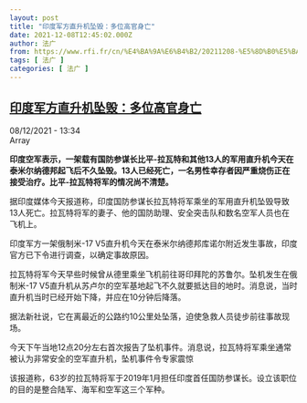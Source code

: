 ```yaml
---
layout: post
title: "印度军方直升机坠毁：多位高官身亡"
date: 2021-12-08T12:45:02.000Z
author: 法广
from: https://www.rfi.fr/cn/%E4%BA%9A%E6%B4%B2/20211208-%E5%8D%B0%E5%BA%A6%E5%86%9B%E6%96%B9%E7%9B%B4%E5%8D%87%E6%9C%BA%E5%9D%A0%E6%AF%81-%E5%A4%9A%E4%BD%8D%E9%AB%98%E5%AE%98%E8%BA%AB%E4%BA%A1
tags: [ 法广 ]
categories: [ 法广 ]
---
```

<!--1638967502000-->
[印度军方直升机坠毁：多位高官身亡](https://www.rfi.fr/cn/%E4%BA%9A%E6%B4%B2/20211208-%E5%8D%B0%E5%BA%A6%E5%86%9B%E6%96%B9%E7%9B%B4%E5%8D%87%E6%9C%BA%E5%9D%A0%E6%AF%81-%E5%A4%9A%E4%BD%8D%E9%AB%98%E5%AE%98%E8%BA%AB%E4%BA%A1)
------

<div>
<div>08/12/2021 - 13:34</div>Array<p><strong>                    印度空军表示，一架载有国防参谋长比平-拉瓦特和其他13人的军用直升机今天在泰米尔纳德邦起飞后不久坠毁。13人已经死亡，一名男性幸存者因严重烧伤正在接受治疗。比平-拉瓦特将军的情况尚不清楚。                </strong></p><div >                    <p>据印度媒体今天报道称，印度国防参谋长拉瓦特将军乘坐的军用直升机坠毁导致13人死亡。拉瓦特将军的妻子、他的国防助理、安全突击队和数名空军人员也在飞机上。</p><p>印度军方一架俄制米-17 V5直升机今天在泰米尔纳德邦库诺尔附近发生事故，印度官方已下令进行调查，以确定事故原因。</p><p>拉瓦特将军今天早些时候曾从德里乘坐飞机前往哥印拜陀的苏鲁尔。坠机发生在俄制米-17 V5直升机从苏卢尔的空军基地起飞不久就要抵达目的地时。消息说，当时直升机当时已经开始下降，并应在10分钟后降落。</p><p>据法新社说，它在离最近的公路约10公里处坠落，迫使急救人员徒步前往事故现场。</p><p>今天下午当地12点20分左右首次报告了坠机事件。消息说，拉瓦特将军乘坐通常被认为非常安全的空军直升机，坠机事件令专家震惊</p><p>该报道称，63岁的拉瓦特将军于2019年1月担任印度首任国防参谋长。设立该职位的目的是整合陆军、海军和空军这三个军种。</p>                                            <div data-selfpromo-newsletter>    </div>    <div data-selfpromo-app>    </div>                </div>
</div>
